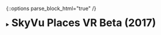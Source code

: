 {::options parse_block_html="true" /}
<details>
  <summary><h1 style="display:inline">SkyVu Places VR Beta (2017)</h1></summary>

{::options parse_block_html="false" /}

<blockquote class="twitter-tweet"><p lang="en" dir="ltr">We built a Social VR World Builder! Like Minecraft + Hangouts. Join the free Daydream Open Beta here <a href="https://t.co/Bw4e9N2uwQ">https://t.co/Bw4e9N2uwQ</a> <a href="https://t.co/CsL7Lobpai">pic.twitter.com/CsL7Lobpai</a></p>&mdash; SkyVu Games &amp; Animation (@SkyVu) <a href="https://twitter.com/SkyVu/status/843529301073022980?ref_src=twsrc%5Etfw">March 19, 2017</a></blockquote> <script async src="https://platform.twitter.com/widgets.js" charset="utf-8"></script>

{::options parse_block_html="true" /}

The project: SkyVu Places Beta was a beta for a social VR world builder from [SkyVu Entertainment](http://www.skyvu.net){:target="_blank"}.
{: .text-justify}

Role: Game Developer  
Duration: 2 months (May-June 2016)  
Team size: 5  
Platform: Google Draydream and GearVR  
Engine/Language: Unity/C#  

In this project, I developed early prototypes in GearVR, on initial stages of development. This was a great learning experience both for me and the development team, given that it was our first time developing a VR experience. We had to build the prototype from the ground up, given that at the time Unity3D didn't have a rich VR community and marketplace.
{: .text-justify}
</details>